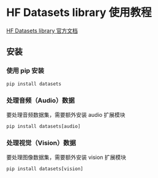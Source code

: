 # HF Datasets library 使用教程

[HF Datasets library 官方文档](https://huggingface.co/docs/datasets/index)

## 安装
### 使用 pip 安装
```pip install datasets```

### 处理音频（Audio）数据
要处理音频数据集，需要额外安装 audio 扩展模块

```pip install datasets[audio]```

### 处理视觉（Vision）数据
要处理图像数据集，需要额外安装 vision 扩展模块

```pip install datasets[vision]```